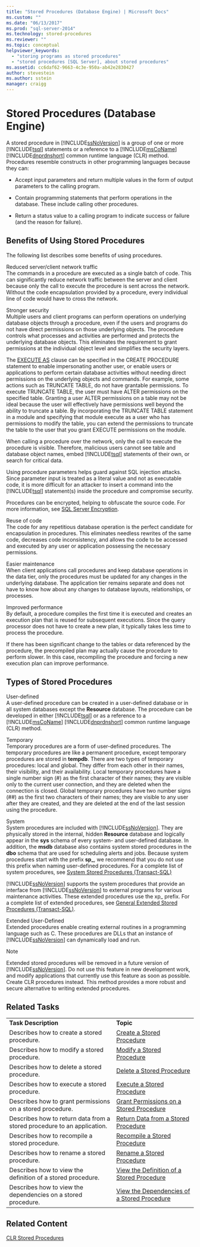 ```yaml
---
title: "Stored Procedures (Database Engine) | Microsoft Docs"
ms.custom: ""
ms.date: "06/13/2017"
ms.prod: "sql-server-2014"
ms.technology: stored-procedures
ms.reviewer: ""
ms.topic: conceptual
helpviewer_keywords: 
  - "storing programs as stored procedures"
  - "stored procedures [SQL Server], about stored procedures"
ms.assetid: cc6daf62-9663-4c3e-950a-ab42e2830427
author: stevestein
ms.author: sstein
manager: craigg
---
```

# Stored Procedures (Database Engine)
  A stored procedure in [!INCLUDE[ssNoVersion](../../includes/ssnoversion-md.md)] is a group of one or more [!INCLUDE[tsql](../../includes/tsql-md.md)] statements or a reference to a [!INCLUDE[msCoName](../../includes/msconame-md.md)] [!INCLUDE[dnprdnshort](../../includes/dnprdnshort-md.md)] common runtime language (CLR) method. Procedures resemble constructs in other programming languages because they can:  
  
-   Accept input parameters and return multiple values in the form of output parameters to the calling program.  
  
-   Contain programming statements that perform operations in the database. These include calling other procedures.  
  
-   Return a status value to a calling program to indicate success or failure (and the reason for failure).  
  
## Benefits of Using Stored Procedures  
 The following list describes some benefits of using procedures.  
  
 Reduced server/client network traffic  
 The commands in a procedure are executed as a single batch of code. This can significantly reduce network traffic between the server and client because only the call to execute the procedure is sent across the network. Without the code encapsulation provided by a procedure, every individual line of code would have to cross the network.  
  
 Stronger security  
 Multiple users and client programs can perform operations on underlying database objects through a procedure, even if the users and programs do not have direct permissions on those underlying objects. The procedure controls what processes and activities are performed and protects the underlying database objects. This eliminates the requirement to grant permissions at the individual object level and simplifies the security layers.  
  
 The [EXECUTE AS](/sql/t-sql/statements/execute-as-clause-transact-sql) clause can be specified in the CREATE PROCEDURE statement to enable impersonating another user, or enable users or applications to perform certain database activities without needing direct permissions on the underlying objects and commands. For example, some actions such as TRUNCATE TABLE, do not have grantable permissions. To execute TRUNCATE TABLE, the user must have ALTER permissions on the specified table. Granting a user ALTER permissions on a table may not be ideal because the user will effectively have permissions well beyond the ability to truncate a table. By incorporating the TRUNCATE TABLE statement in a module and specifying that module execute as a user who has permissions to modify the table, you can extend the permissions to truncate the table to the user that you grant EXECUTE permissions on the module.  
  
 When calling a procedure over the network, only the call to execute the procedure is visible. Therefore, malicious users cannot see table and database object names, embed [!INCLUDE[tsql](../../includes/tsql-md.md)] statements of their own, or search for critical data.  
  
 Using procedure parameters helps guard against SQL injection attacks. Since parameter input is treated as a literal value and not as executable code, it is more difficult for an attacker to insert a command into the [!INCLUDE[tsql](../../includes/tsql-md.md)] statement(s) inside the procedure and compromise security.  
  
 Procedures can be encrypted, helping to obfuscate the source code. For more information, see [SQL Server Encryption](../security/encryption/sql-server-encryption.md).  
  
 Reuse of code  
 The code for any repetitious database operation is the perfect candidate for encapsulation in procedures. This eliminates needless rewrites of the same code, decreases code inconsistency, and allows the code to be accessed and executed by any user or application possessing the necessary permissions.  
  
 Easier maintenance  
 When client applications call procedures and keep database operations in the data tier, only the procedures must be updated for any changes in the underlying database. The application tier remains separate and does not have to know how about any changes to database layouts, relationships, or processes.  
  
 Improved performance  
 By default, a procedure compiles the first time it is executed and creates an execution plan that is reused for subsequent executions. Since the query processor does not have to create a new plan, it typically takes less time to process the procedure.  
  
 If there has been significant change to the tables or data referenced by the procedure, the precompiled plan may actually cause the procedure to perform slower. In this case, recompiling the procedure and forcing a new execution plan can improve performance.  
  
## Types of Stored Procedures  
 User-defined  
 A user-defined procedure can be created in a user-defined database or in all system databases except the **Resource** database. The procedure can be developed in either [!INCLUDE[tsql](../../includes/tsql-md.md)] or as a reference to a [!INCLUDE[msCoName](../../includes/msconame-md.md)] [!INCLUDE[dnprdnshort](../../includes/dnprdnshort-md.md)] common runtime language (CLR) method.  
  
 Temporary  
 Temporary procedures are a form of user-defined procedures. The temporary procedures are like a permanent procedure, except temporary procedures are stored in **tempdb**. There are two types of temporary procedures: local and global. They differ from each other in their names, their visibility, and their availability. Local temporary procedures have a single number sign (#) as the first character of their names; they are visible only to the current user connection, and they are deleted when the connection is closed. Global temporary procedures have two number signs (##) as the first two characters of their names; they are visible to any user after they are created, and they are deleted at the end of the last session using the procedure.  
  
 System  
 System procedures are included with [!INCLUDE[ssNoVersion](../../includes/ssnoversion-md.md)]. They are physically stored in the internal, hidden **Resource** database and logically appear in the **sys** schema of every system- and user-defined database. In addition, the **msdb** database also contains system stored procedures in the **dbo** schema that are used for scheduling alerts and jobs. Because system procedures start with the prefix **sp_**, we recommend that you do not use this prefix when naming user-defined procedures. For a complete list of system procedures, see [System Stored Procedures &#40;Transact-SQL&#41;](/sql/relational-databases/system-stored-procedures/system-stored-procedures-transact-sql)  
  
 [!INCLUDE[ssNoVersion](../../includes/ssnoversion-md.md)] supports the system procedures that provide an interface from [!INCLUDE[ssNoVersion](../../includes/ssnoversion-md.md)] to external programs for various maintenance activities. These extended procedures use the xp_ prefix. For a complete list of extended procedures, see [General Extended Stored Procedures &#40;Transact-SQL&#41;](/sql/relational-databases/system-stored-procedures/general-extended-stored-procedures-transact-sql).  
  
 Extended User-Defined  
 Extended procedures enable creating external routines in a programming language such as C. These procedures are DLLs that an instance of [!INCLUDE[ssNoVersion](../../includes/ssnoversion-md.md)] can dynamically load and run.  
  
> [!NOTE]  
>  Extended stored procedures will be removed in a future version of [!INCLUDE[ssNoVersion](../../includes/ssnoversion-md.md)]. Do not use this feature in new development work, and modify applications that currently use this feature as soon as possible. Create CLR procedures instead. This method provides a more robust and secure alternative to writing extended procedures.  
  
## Related Tasks  
  
|||  
|-|-|  
|**Task Description**|**Topic**|  
|Describes how to create a stored procedure.|[Create a Stored Procedure](../stored-procedures/create-a-stored-procedure.md)|  
|Describes how to modify a stored procedure.|[Modify a Stored Procedure](../stored-procedures/modify-a-stored-procedure.md)|  
|Describes how to delete a stored procedure.|[Delete a Stored Procedure](../stored-procedures/delete-a-stored-procedure.md)|  
|Describes how to execute a stored procedure.|[Execute a Stored Procedure](../stored-procedures/execute-a-stored-procedure.md)|  
|Describes how to grant permissions on a stored procedure.|[Grant Permissions on a Stored Procedure](../stored-procedures/grant-permissions-on-a-stored-procedure.md)|  
|Describes how to return data from a stored procedure to an application.|[Return Data from a Stored Procedure](../stored-procedures/return-data-from-a-stored-procedure.md)|  
|Describes how to recompile a stored procedure.|[Recompile a Stored Procedure](../stored-procedures/recompile-a-stored-procedure.md)|  
|Describes how to rename a stored procedure.|[Rename a Stored Procedure](../stored-procedures/rename-a-stored-procedure.md)|  
|Describes how to view the definition of a stored procedure.|[View the Definition of a Stored Procedure](view-the-definition-of-a-stored-procedure.md)|  
|Describes how to view the dependencies on a stored procedure.|[View the Dependencies of a Stored Procedure](view-the-dependencies-of-a-stored-procedure.md)|  
  
## Related Content  
 [CLR Stored Procedures](../../database-engine/dev-guide/clr-stored-procedures.md)  
  
  
